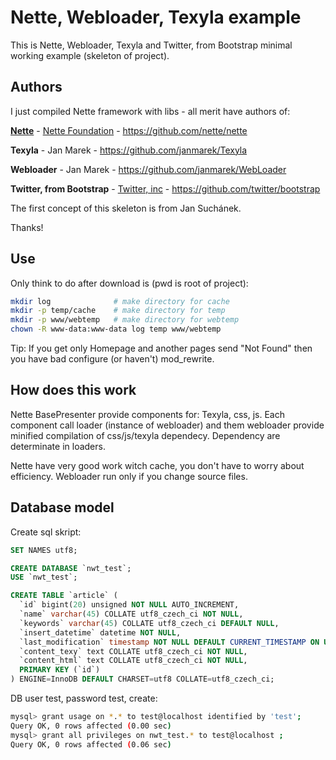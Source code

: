 Nette, Webloader, Texyla example
================================
This is Nette, Webloader, Texyla and Twitter, from Bootstrap minimal working example (skeleton of project). 

Authors
-------
I just compiled Nette framework with libs - all merit have authors of:

**[Nette](http://www.nette.org "Nette framework")** - [Nette Foundation](http://nettefoundation.com/ "Nette foundation") - https://github.com/nette/nette

**Texyla** - Jan Marek - https://github.com/janmarek/Texyla

**Webloader** - Jan Marek - https://github.com/janmarek/WebLoader

**Twitter, from Bootstrap** - [Twitter, inc](http://www.twitter.com) - https://github.com/twitter/bootstrap

The first concept of this skeleton is from Jan Suchánek.

Thanks!

Use
---
Only think to do after download is (pwd is root of project):
```bash
mkdir log              # make directory for cache
mkdir -p temp/cache    # make directory for temp
mkdir -p www/webtemp   # make directory for webtemp
chown -R www-data:www-data log temp www/webtemp
```
Tip: If you get only Homepage and another pages send "Not Found" then you have bad configure (or haven't) mod_rewrite.

How does this work
------------------
Nette BasePresenter provide components for: Texyla, css, js. Each component call loader (instance of webloader) and them webloader provide minified compilation of css/js/texyla dependecy. Dependency are determinate in loaders.

Nette have very good work witch cache, you don't have to worry about efficiency. Webloader run only if you change source files.

Database model
--------------
Create sql skript:
```sql
SET NAMES utf8;

CREATE DATABASE `nwt_test`;
USE `nwt_test`;

CREATE TABLE `article` (
  `id` bigint(20) unsigned NOT NULL AUTO_INCREMENT,
  `name` varchar(45) COLLATE utf8_czech_ci NOT NULL,
  `keywords` varchar(45) COLLATE utf8_czech_ci DEFAULT NULL,
  `insert_datetime` datetime NOT NULL,
  `last_modification` timestamp NOT NULL DEFAULT CURRENT_TIMESTAMP ON UPDATE CURRENT_TIMESTAMP,
  `content_texy` text COLLATE utf8_czech_ci NOT NULL,
  `content_html` text COLLATE utf8_czech_ci NOT NULL,
  PRIMARY KEY (`id`)
) ENGINE=InnoDB DEFAULT CHARSET=utf8 COLLATE=utf8_czech_ci;
```
DB user test, password test, create:
```bash
mysql> grant usage on *.* to test@localhost identified by 'test';
Query OK, 0 rows affected (0.00 sec)
mysql> grant all privileges on nwt_test.* to test@localhost ;
Query OK, 0 rows affected (0.06 sec)
```